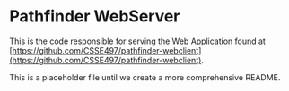 # Pathfinder WebServer

This is the code responsible for serving the Web Application found at [https://github.com/CSSE497/pathfinder-webclient](https://github.com/CSSE497/pathfinder-webclient).

This is a placeholder file until we create a more comprehensive README.
